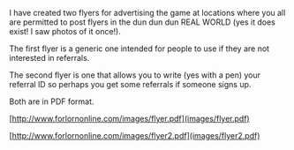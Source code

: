 ---
---
I have created two flyers for advertising the game at locations where you all are permitted to post flyers in the dun dun dun REAL WORLD (yes it does exist! I saw photos of it once!).  
  
The first flyer is a generic one intended for people to use if they are not interested in referrals.  
  
The second flyer is one that allows you to write (yes with a pen) your referral ID so perhaps you get some referrals if someone signs up.  
  
Both are in PDF format.  
  
[http://www.forlornonline.com/images/flyer.pdf](images/flyer.pdf)  
  
[http://www.forlornonline.com/images/flyer2.pdf](images/flyer2.pdf)